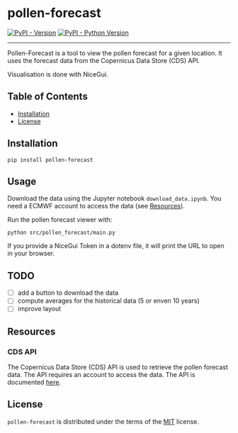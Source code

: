 # pollen-forecast

[![PyPI - Version](https://img.shields.io/pypi/v/pollen-forecast.svg)](https://pypi.org/project/pollen-forecast)
[![PyPI - Python Version](https://img.shields.io/pypi/pyversions/pollen-forecast.svg)](https://pypi.org/project/pollen-forecast)

-----

Pollen-Forecast is a tool to view the pollen forecast for a given location.
It uses the forecast data from the Copernicus Data Store (CDS) API.

Visualisation is done with NiceGui.

## Table of Contents

- [Installation](#installation)
- [License](#license)

## Installation

```console
pip install pollen-forecast
```

## Usage

Download the data using the Jupyter notebook `download_data.ipynb`.
You need a ECMWF account to access the data (see [Resources](#resources)).

Run the pollen forecast viewer with:

```console
python src/pollen_forecast/main.py
```

If you provide a NiceGui Token in a dotenv file, it will print the URL to open in your browser.

## TODO

- [ ] add a button to download the data
- [ ] compute averages for the historical data (5 or enven 10 years)
- [ ] improve layout

## Resources

### CDS API

The Copernicus Data Store (CDS) API is used to retrieve the pollen forecast data. The API requires an account to access the data. The API is documented [here](https://ads.atmosphere.copernicus.eu/api-how-to).


## License

`pollen-forecast` is distributed under the terms of the [MIT](https://spdx.org/licenses/MIT.html) license.
